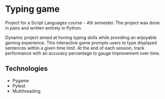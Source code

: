 # Typing game
Project for a Script Languages course - 4th semester.
The project was done in pairs and written entirely in Python. 

Dynamic project aimed at honing typing skills while providing an enjoyable gaming experience. 
This interactive game prompts users to type displayed sentences within a given time limit. 
At the end of each session, track performance with an accuracy percentage to gauge improvement over time. 

## Technologies
* Pygame
* Pytest
* Multihreading
